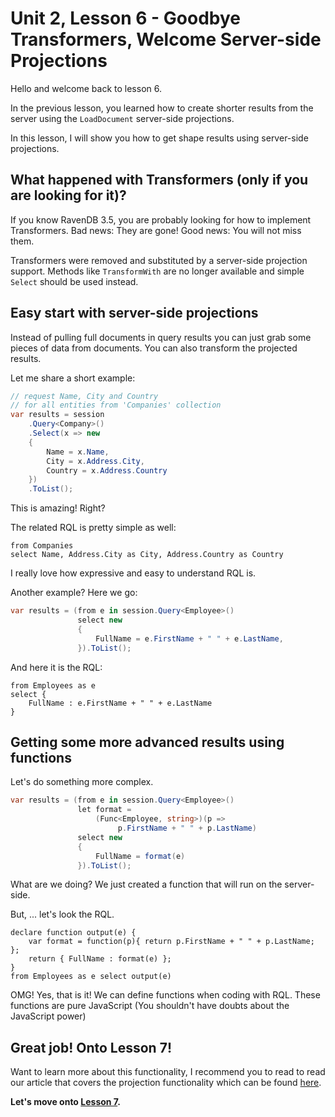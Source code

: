 # Unit 2, Lesson 6 - Goodbye Transformers, Welcome Server-side Projections

Hello and welcome back to lesson 6.

In the previous lesson, you learned how to create shorter results from the server
using the `LoadDocument` server-side projections.

In this lesson, I will show you how to get shape results using server-side projections.

## What happened with Transformers (only if you are looking for it)?
If you know RavenDB 3.5, you are probably looking for how to implement Transformers. 
Bad news: They are gone! Good news: You will not miss them.

Transformers were removed and substituted by a server-side projection support. Methods 
like `TransformWith` are no longer available and simple `Select` should be used instead. 

## Easy start with server-side projections

Instead of pulling full documents in query results you can just grab some pieces of data 
from documents. You can also transform the projected results. 

Let me share a short example:

```csharp
// request Name, City and Country 
// for all entities from 'Companies' collection
var results = session
    .Query<Company>()
    .Select(x => new
    {
        Name = x.Name,
        City = x.Address.City,
        Country = x.Address.Country
    })
    .ToList();
```

This is amazing! Right?

The related RQL is pretty simple as well:

```
from Companies
select Name, Address.City as City, Address.Country as Country
```

I really love how expressive and easy to understand RQL is.

Another example? Here we go:

```csharp
var results = (from e in session.Query<Employee>()
               select new
               {
                   FullName = e.FirstName + " " + e.LastName,
               }).ToList();
```

And here it is the RQL:

```
from Employees as e
select {
    FullName : e.FirstName + " " + e.LastName
}
```

## Getting some more advanced results using functions

Let's do something more complex.

```csharp
var results = (from e in session.Query<Employee>()
               let format = 
                   (Func<Employee, string>)(p => 
                        p.FirstName + " " + p.LastName)
               select new
               {
                   FullName = format(e)
               }).ToList();
```

What are we doing? We just created a function that will run on the server-side. 

But, ... let's look the RQL.

```
declare function output(e) {
	var format = function(p){ return p.FirstName + " " + p.LastName; };
	return { FullName : format(e) };
}
from Employees as e select output(e)
```

OMG! Yes, that is it! We can define functions when coding with RQL. These
functions are pure JavaScript (You shouldn't have doubts about the JavaScript power)

## Great job! Onto Lesson 7!

Want to learn more about this functionality, I recommend you to read to read our article that covers 
the projection functionality which can be found [here](https://ravendb.net/docs/article-page/4.0/csharp/indexes/querying/projections).

**Let's move onto [Lesson 7](../lesson7/README.md).**